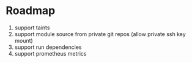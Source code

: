# Roadmap

1. support taints
2. support module source from private git repos (allow private ssh key mount)
3. support run dependencies
4. support prometheus metrics